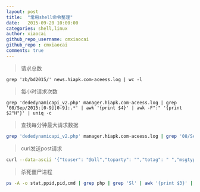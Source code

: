 ```yaml
---
layout: post
title:  "常用shell命令整理"
date:   2015-09-20 10:00:00
categories: shell,linux
author: xiaocai
github_repo_username: cmxiaocai
github_repo : cmxiaocai
comments: true
---
```


>请求总数

~~~
grep 'zb/bd2015/' news.hiapk.com-aceess.log | wc -l
~~~

>每小时请求次数

~~~
grep 'dededynamicapi_v2.php' manager.hiapk.com-aceess.log | grep '08/Sep/2015:[0-9][0-9]:.*' | awk '{print $4}' | awk -F":" '{print $2"H"}' | uniq -c 
~~~

<!-- more -->

>查找每分钟最大请求数据

~~~bash
grep 'dededynamicapi_v2.php' manager.hiapk.com-aceess.log | grep '08/Sep/2015:[0-9][0-9]:.*' | awk '{print $4}' | awk -F":" '{print $2":"$3}' | uniq -c | sort -nr | head -n 10
~~~

>curl发送post请求

~~~bash
curl --data-ascii '{"touser": "@all","toparty": "","totag": " ","msgtype": "text","agentid": "1","text": {"content": "这是内容~"},"safe":"0"}' https://qyapi.weixin.qq.com/cgi-bin/message/send?access_token=ACCESS_TOKEN
~~~

>杀死僵尸进程

~~~bash
ps -A -o stat,ppid,pid,cmd | grep php | grep 'Sl' | awk '{print $3}' | xargs kill -9
~~~
